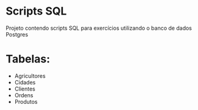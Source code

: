 # Scripts SQL

Projeto contendo scripts SQL para exercícios utilizando o banco de dados Postgres

# Tabelas:
- Agricultores
- Cidades
- Clientes
- Ordens
- Produtos
